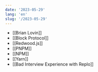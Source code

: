 ```yaml
---
date: '2023-05-29'
lang: 'en'
slug: '/2023-05-29'
---
```


- [[Brian Lovin]]
- [[Block Protocol]]
- [[Redwood.js]]
- [[PNPM]]
- [[NPM]]
- [[Yarn]]
- [[Bad Interview Experience with Replo]]
